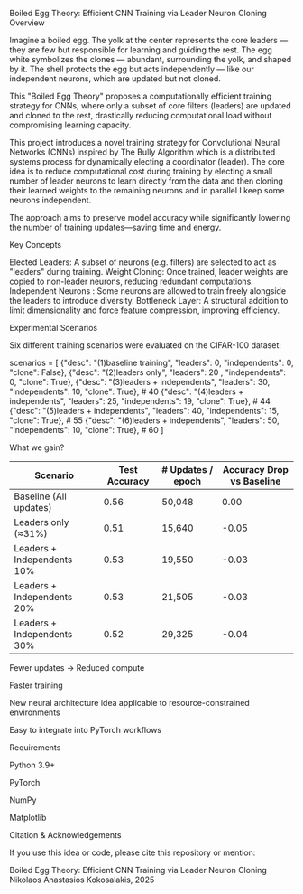 Boiled Egg Theory: Efficient CNN Training via Leader Neuron Cloning
Overview

Imagine a boiled egg.
The yolk at the center represents the core leaders — they are few but responsible for learning and guiding the rest.
The egg white symbolizes the clones — abundant, surrounding the yolk, and shaped by it.
The shell protects the egg but acts independently — like our independent neurons, which are updated but not cloned.

This "Boiled Egg Theory" proposes a computationally efficient training strategy for CNNs, 
where only a subset of core filters (leaders) are updated and cloned to the rest, 
drastically reducing computational load without compromising learning capacity.

This project introduces a novel training strategy for Convolutional Neural Networks (CNNs) inspired by 
The Bully Algorithm which is a distributed systems process for dynamically electing a coordinator (leader). 
The core idea is to reduce computational cost during training by electing a small number of leader neurons to learn directly from the data 
and then cloning their learned weights to the remaining neurons and in parallel I keep some neurons independent.

The approach aims to preserve model accuracy while significantly lowering the number of training updates—saving time and energy.

Key Concepts

Elected Leaders: A subset of neurons (e.g. filters) are selected to act as "leaders" during training.
Weight Cloning: Once trained, leader weights are copied to non-leader neurons, reducing redundant computations.
Independent Neurons : Some neurons are allowed to train freely alongside the leaders to introduce diversity.
Bottleneck Layer: A structural addition to limit dimensionality and force feature compression, improving efficiency.

Experimental Scenarios

Six different training scenarios were evaluated on the CIFAR-100 dataset:


scenarios = [
    {"desc": "(1)baseline training", "leaders": 0, "independents": 0, "clone": False},
    {"desc": "(2)leaders only", "leaders": 20 , "independents": 0, "clone": True},
    {"desc": "(3)leaders + independents", "leaders": 30, "independents": 10, "clone": True},  # 40
    {"desc": "(4)leaders + independents", "leaders": 25, "independents": 19, "clone": True},  # 44
    {"desc": "(5)leaders + independents", "leaders": 40, "independents": 15, "clone": True},  # 55
    {"desc": "(6)leaders + independents", "leaders": 50, "independents": 10, "clone": True},  # 60
]

What we gain?

| Scenario                   | Test Accuracy | # Updates / epoch | Accuracy Drop vs Baseline |
|----------------------------|---------------|-------------------|---------------------------|
| Baseline (All updates)     | 0.56          | 50,048            | 0.00                      |
| Leaders only (≈31%)        | 0.51          | 15,640            | -0.05                     |
| Leaders + Independents 10% | 0.53          | 19,550            | -0.03                     |
| Leaders + Independents 20% | 0.53          | 21,505            | -0.03                     |
| Leaders + Independents 30% | 0.52          | 29,325            | -0.04                     |

Fewer updates → Reduced compute

Faster training

New neural architecture idea applicable to resource-constrained environments

Easy to integrate into PyTorch workflows



Requirements

Python 3.9+

PyTorch

NumPy

Matplotlib

Citation & Acknowledgements

If you use this idea or code, please cite this repository or mention:

Boiled Egg Theory: Efficient CNN Training via Leader Neuron Cloning
Nikolaos Anastasios Kokosalakis, 2025